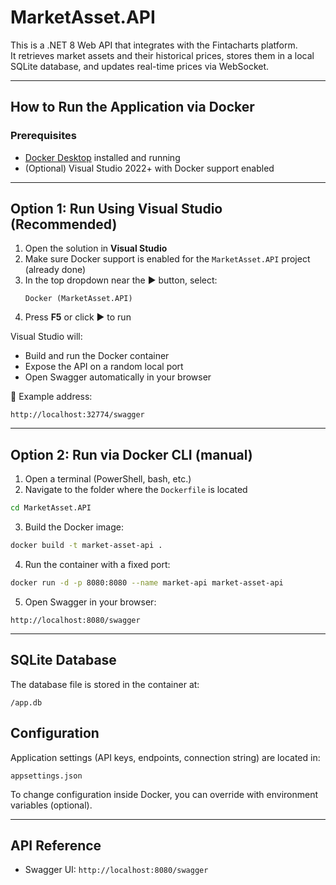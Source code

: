 # MarketAsset.API

This is a .NET 8 Web API that integrates with the Fintacharts platform.  
It retrieves market assets and their historical prices, stores them in a local SQLite database, and updates real-time prices via WebSocket.

---

## How to Run the Application via Docker

### Prerequisites

- [Docker Desktop](https://www.docker.com/products/docker-desktop) installed and running
- (Optional) Visual Studio 2022+ with Docker support enabled

---

## Option 1: Run Using Visual Studio (Recommended)

1. Open the solution in **Visual Studio**
2. Make sure Docker support is enabled for the `MarketAsset.API` project (already done)
3. In the top dropdown near the ▶️ button, select:
   ```
   Docker (MarketAsset.API)
   ```
4. Press **F5** or click ▶️ to run

Visual Studio will:
- Build and run the Docker container
- Expose the API on a random local port
- Open Swagger automatically in your browser

📌 Example address:
```
http://localhost:32774/swagger
```

---

## Option 2: Run via Docker CLI (manual)

1. Open a terminal (PowerShell, bash, etc.)
2. Navigate to the folder where the `Dockerfile` is located

```bash
cd MarketAsset.API
```

3. Build the Docker image:

```bash
docker build -t market-asset-api .
```

4. Run the container with a fixed port:

```bash
docker run -d -p 8080:8080 --name market-api market-asset-api
```

5. Open Swagger in your browser:

```
http://localhost:8080/swagger
```

---

## SQLite Database

The database file is stored in the container at:

```
/app.db
```

## Configuration

Application settings (API keys, endpoints, connection string) are located in:

```
appsettings.json
```

To change configuration inside Docker, you can override with environment variables (optional).

---

## API Reference

- Swagger UI: `http://localhost:8080/swagger`